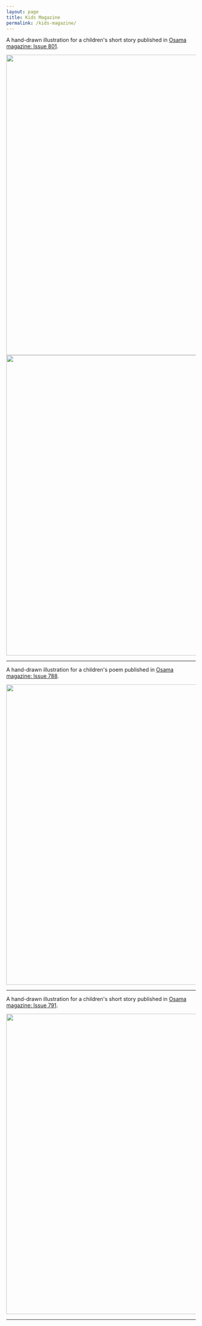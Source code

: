 ```yaml
---
layout: page
title: Kids Magazine
permalink: /kids-magazine/
---
```



A hand-drawn illustration for a children's short story published in [Osama magazine: Issue 801][osama-mag-post1].

<img src="{{ site.baseurl }}\assets\images\kids-magazine\kid-magazine-2.jpg" width="800"/>

<img src="{{ site.baseurl }}\assets\images\kids-magazine\kid-magazine-1.jpg" width="800"/>

***
A hand-drawn illustration for a children's poem published in [Osama magazine: Issue 788][osama-mag-post2].

<img src="{{ site.baseurl }}\assets\images\kids-magazine\kid-magazine-4.jpg" width="800"/>

***
A hand-drawn illustration for a children's short story published in [Osama magazine: Issue 791][osama-mag-post3].

<img src="{{ site.baseurl }}\assets\images\kids-magazine\kid-magazine-6.jpg" width="800"/>

***

[osama-mag-post1]: https://www.facebook.com/Mag.Osama/posts/1250110298517028
[osama-mag-post2]: https://www.facebook.com/Mag.Osama/posts/960144484180279
[osama-mag-post3]: https://www.facebook.com/Mag.Osama/posts/1007421192785941
